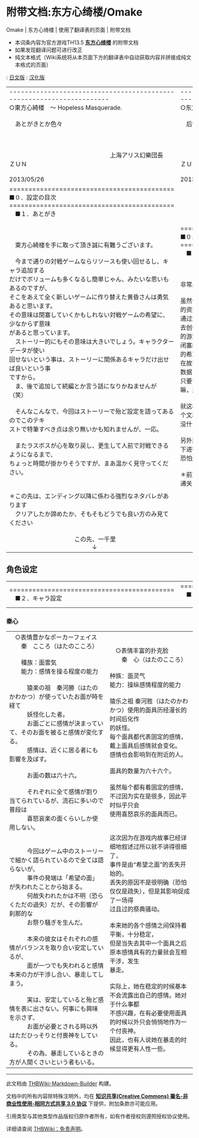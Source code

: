 # 附带文档:东方心绮楼/Omake

<!-- source html: G:\repos\THBWiki-Markdown-Builder\THBWikiMarkdown\Temp\main\a\ad\ns506%3A%E4%B8%9C%E6%96%B9%E5%BF%83%E7%BB%AE%E6%A5%BC%2FOmake.html -->

Omake | 东方心绮楼 | 使用了翻译表的页面 | 附带文档

  
  

  

- 本词条内容为官方游戏TH13.5 **[东方心绮楼](./东方心绮楼.md)** 的附带文档
- 如果发现翻译问题可进行改正
- 纯文本格式（Wiki系统将从本页面下方的翻译表中自动获取内容并拼接成纯文本格式的页面）

: [日文版](http://omake.thwiki.cc/translate.php?u=附带文档:东方心绮楼/Omake&amp;t=ja)
: [汉化版](http://omake.thwiki.cc/translate.php?u=附带文档:东方心绮楼/Omake&amp;t=zh)

  
  

  


<table><tbody><tr class="tt-content" id="=-1" data-pos="&#91;&quot;=&quot;,1&#93;"><td class="tt-ja" lang="ja"><div class="poem">&#45;--------------------------------------------------------------------<br>○東方心綺楼　～ Hopeless Masquerade.<br><br>　あとがきとか色々<br>　<br><br><br>　　　　　　　　　　　　　　　　　上海アリス幻樂団長　ＺＵＮ<br>　　　　　　　　　　　　　　　　　　　　　　　        2013/05/26</div></td><td class="tt-zh" lang="zh"><div class="poem">&#45;--------------------------------------------------------------------<br>○东方心绮楼　～ Hopeless Masquerade.<br><br>　后记之类的<br>　<br><br><br>　　　　　　　　　　　　　　　　　上海爱丽丝幻乐团长　ＺＵＮ<br>　　　　　　　　　　　　　　　　　　　　　　　        2013/05/26</div></td></tr><tr class="tt-content" id="=-2" data-pos="&#91;&quot;=&quot;,2&#93;"><td class="tt-ja" lang="ja"><div class="poem">&#61;==========================================<br>■０．設定の目次<br>&#61;==========================================<br>　■１．あとがき<br><br><br><br>　東方心綺楼を手に取って頂き誠に有難うございます。<br><br>　今まで通りの対戦ゲームならリソースも使い回せるし、キャラ追加する<br>だけでボリュームも多くなるし簡単じゃん、みたいな思いもあるのですが、<br>そこをあえて全く新しいゲームに作り替えた黄昏さんは勇気あると思います。<br>その意味は閉塞していくかもしれない対戦ゲームの希望に、少なからず意味<br>があると思っています。<br>　ストーリー的にもその意味は大きいでしょう。キャラクターデータが使い<br>回せないという事は、ストーリーに関係あるキャラだけ出せば良いという事<br>ですから。<br>　ま、後で追加して続編とか言う話になりかねませんが（笑）<br><br>　そんなこんなで、今回はストーリーで殆ど設定を語ってあるのでこのテキ<br>ストで特筆すべき点は余り無いかも知れませんが、一応。<br><br>　またラスボスが心を取り戻し、更生して人前で対戦できるようになるまで、<br>ちょっと時間が掛かりそうですが、まあ温かく見守ってください。<br><br><br>＊この先は、エンディング以降に係わる強烈なネタバレがあります<br>　クリアしたか諦めたか、そもそもどうでも良い方のみ見てください<br><br>　　　　　　　　　　　この先、一千里<br>　　　　　　　　　　　　　　↓</div></td><td class="tt-zh" lang="zh"><div class="poem">&#61;==========================================<br>■０．设定目录<br>&#61;==========================================<br>　■１．后记<br><br><br><br>  非常感谢各位能够入手东方心绮楼。<br><br>  虽然也有过如果做成和以往一样的对战游戏，就可以利用过去的资源，而且<br>通过追加角色也可以让游戏的内容更丰富，但是反倒能够敢于去创作一个全新<br>的游戏的黄昏我觉得是十分有勇气的。我认为这对可能会逐渐闭塞的格斗游戏<br>的希望，至少还是有些意义的。<br>  在故事角度上来说这个意义也是很大的。无法随意地使用角色数据，就说明<br>只要让和故事有关的角色出场就好。<br>  嘛，这说不定也会导致以后再追加一个续篇（笑）<br><br>  就这样，这一次在故事里大概已经把设定都讲清楚了，所以这个文档可能就<br>没什么好说的了，不过还是说一说。<br><br>  另外距离最终BOSS取回心智，经过复苏能够重新在大庭广众之下进行对战，<br>恐怕还需要一段时间，在这段时间里请大家温柔地守候她吧。<br><br>＊前方会有和结局之后故事相关的强烈的剧透<br>  通关了的人、放弃了的人，还有怎样都无所谓的人请继续观看<br> <br>　　　　　　　　　　　在此前方，一千里<br>　　　　　　　　　　　　　　↓<br></div></td></tr></tbody></table>



## 角色设定

<table><tbody><tr class="tt-content" id="角色设定-1" data-pos="&#91;&quot;\u89d2\u8272\u8bbe\u5b9a&quot;,1&#93;"><td class="tt-ja" lang="ja"><div class="poem">&#61;==========================================<br>　■２．キャラ設定<br></div></td><td class="tt-zh" lang="zh"><div class="poem">&#61;==========================================<br>　■２．角色设定<br><br></div></td></tr></tbody></table>



### 秦心

<table><tbody><tr class="tt-content" id="秦心-1" data-pos="&#91;&quot;\u79e6\u5fc3&quot;,1&#93;"><td class="tt-ja" lang="ja"><div class="poem">　○表情豊かなポーカーフェイス<br>　　秦　こころ（はたのこころ）<br><br>　　種族：面霊気<br>　　能力：感情を操る程度の能力<br><br>　　　猿楽の祖　秦河勝（はたのかわかつ）が使っていたお面が時を経て<br>　　　妖怪化した者。<br>　　　お面ごとに感情が決まっていて、そのお面を被ると感情が変化する。<br>　　　感情は、近くに居る者にも影響を及ぼす。<br><br>　　　お面の数は六十六。<br><br>　　　それぞれに全て感情が割り当てられているが、流石に多いので普段は<br>　　　喜怒哀楽の面くらいしか使用しない。<br><br><br>　　　今回はゲーム中のストーリーで細かく語られているので全ては語らないが、<br>　　　事件の発端は「希望の面」が失われたことから始まる。<br>　　　何故失われたかは不明（恐らくただの過失）だが、その影響が刹那的な<br>　　　お祭り騒ぎを生んだ。<br><br>　　　本来の彼女はそれぞれの感情がバランスを取り合い安定しているが、<br>　　　面が一つでも失われると感情本来の力が干渉し合い、暴走してしまう。<br><br>　　　実は、安定していると殆ど感情を表に出さない。何事にも興味を示さず、<br>　　　お面が必要とされる時以外はただひっそりと付喪神をしている。<br>　　　その為、暴走しているときの方が人間くさいという者もいる。</div></td><td class="tt-zh" lang="zh"><div class="poem">　○表情丰富的扑克脸<br>　　秦　心（はたのこころ）<br><br>    种族：面灵气<br>    能力：操纵感情程度的能力<br><br>      猿乐之祖 秦河胜（はたのかわかつ）使用的面具历经漫长的时间后化作<br>      的妖怪。<br>      每个面具都代表固定的感情，戴上面具后感情就会变化。<br>      感情也会影响到在附近的人。<br><br>      面具的数量为六十六个。<br><br>      虽然每个都有着固定的感情，不过因为实在是很多，因此平时似乎只会<br>      使用喜怒哀乐的面具而已。<br><br><br>      这次因为在游戏内故事已经详细地叙述过所以就不讲得很细了，<br>      事件是由“希望之面”的丢失开始的。<br>      丢失的原因不是很明确（恐怕仅仅是疏失），但是其影响促成了一场得<br>      过且过的祭典骚动。<br><br>      本来她的各个感情之间保持着平衡，十分稳定，<br>      但是当失去其中一个面具之后原本感情具有的力量就会互相干涉，发生<br>      暴走。<br><br>      实际上，她在稳定的时候基本不会流露出自己的感情。她对于什么事都<br>      不感兴趣，在有必要使用面具的时候以外只会悄悄地作为一个付丧神。<br>      因此，也有人说她在暴走的时候显得更有人性一些。</div></td></tr></tbody></table>


  
  

  





---

此文档由 [THBWiki-Markdown-Builder](https://github.com/Delsin-Yu/THBWiki-Markdown-Builder) 构建。

文档中的所有内容除特殊注明外，均在 [**知识共享(Creative Commons) 署名-非商业性使用-相同方式共享 3.0 协议**](https://creativecommons.org/licenses/by-sa/3.0/deed.zh-hans) 下提供，附加条款亦可能应用。

引用类型与其他类型作品版权归原作者所有，如有作者授权则遵照授权协议使用。

详细请查阅 [THBWiki：免责声明](https://thbwiki.cc/THBWiki:%E5%85%8D%E8%B4%A3%E5%A3%B0%E6%98%8E)。

